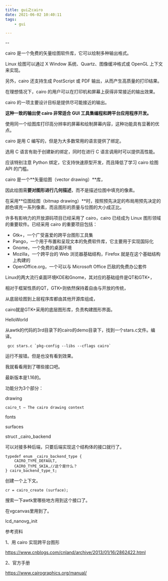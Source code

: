 ```yaml
---
title: gui之cairo
date: 2021-06-02 10:40:11
tags:
	- gui

---
```


--

cairo 是一个免费的矢量绘图软件库，它可以绘制多种输出格式。

Linux 绘图可以通过 X Window 系统、Quartz、图像缓冲格式或 OpenGL 上下文来实现。

另外，cairo 还支持生成 PostScript 或 PDF 输出，从而产生高质量的打印结果。

在理想情况下，cairo 的用户可以在打印机和屏幕上获得非常接近的输出效果。

cairo 的一项主要设计目标是提供尽可能接近的输出。

**这种一致的输出使 cairo 非常适合 GUI 工具集编程和跨平台应用程序开发。**

使用同一个绘图库打印高分辨率的屏幕和绘制屏幕内容，这种功能具有显著的优点。



cairo 是用 C 编写的，但是为大多数常用的语言提供了绑定。

选用 C 语言有助于创建新的绑定，同时在进行 C 语言调用时可以提供高性能。

应该特别注意 Python 绑定，它支持快速原型开发，而且降低了学习 cairo 绘图 API 的门槛。



cairo 是一个**矢量绘图（vector drawing）**库，

因此绘图需**要对图形进行几何描述**，而不是描述位图中填充的像素。

在采用**位图绘图（bitmap drawing）**时，按照预先决定的布局用预先决定的颜色填充一系列像素，而且图形的质量与位图的大小成正比。



许多有影响力的开放源码项目已经采用了 cairo，cairo 已经成为 Linux 图形领域的重要软件。已经采用 cairo 的重要项目包括：

- Gtk+，一个广受喜爱的跨平台图形工具集
- Pango，一个用于布置和呈现文本的免费软件库，它主要用于实现国际化
- Gnome，一个免费的桌面环境
- Mozilla，一个跨平台的 Web 浏览器基础结构，Firefox 就是在这个基础结构上构建的
- OpenOffice.org，一个可以与 Microsoft Office 匹敌的免费办公套件



Linux的两大流行桌面环境KDE和Gnome，其对应的基础组件是QT和GTK+，

相对于框架性质的QT，GTK+则依然保持着自由与开放的传统，

从底层绘图到上层程序库都由其他开源库组成，

cairo就是GTK+采用的底层图形库，负责构建图形界面。



HelloWorld

从awtk的代码的3rd目录下的cairo的demo目录下，找到一个stars.c文件。编译。

```
 gcc stars.c `pkg-config --libs --cflags cairo` 
```

运行不报错。但是也没有看到效果。

我就看看用到了哪些接口吧。

最新版本是1.16的。



功能分为3个部分：

drawing

```
cairo_t — The cairo drawing context
```



fonts

surfaces



struct _cairo_backend

可以对接多种后端，只要后端实现这个结构体的接口就行了。

```
typedef enum _cairo_backend_type {
    CAIRO_TYPE_DEFAULT,
    CAIRO_TYPE_SKIA,//这个是什么？
} cairo_backend_type_t;
```

创建一个上下文。

```
cr = cairo_create (surface);
```

搜索一下awtk里哪些地方用到这个接口了。

在vgcanvas里用到了。

lcd_nanovg_init

参考资料

1、用 cairo 实现跨平台图形

https://www.cnblogs.com/cnland/archive/2013/01/16/2862422.html

2、官方手册

https://www.cairographics.org/manual/